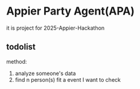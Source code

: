 # Appier Party Agent(APA)

it is project for 2025-Appier-Hackathon

## todolist

method:

1. analyze someone's data
2. find n person(s) fit a event I want to check
